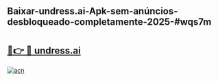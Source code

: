 ## Baixar-undress.ai-Apk-sem-anúncios-desbloqueado-completamente-2025-#wqs7m

# <h2><a href="https://ainizakaria.my?title=undress.ai&ref=22M">🔗👉 🔴 undress.ai</a></h2>

[![acn](https://github.com/user-attachments/assets/0f9c940e-d8b0-45ae-aac7-cd30a18b3e1c)](https://ainizakaria.my?title=undress.ai&ref=22M)

